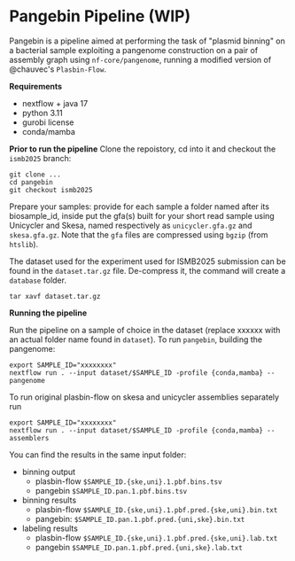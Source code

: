 # Pangebin Pipeline (WIP)

Pangebin is a pipeline aimed at performing the task of "plasmid binning" on a bacterial sample
exploiting a pangenome construction on a pair of assembly graph using `nf-core/pangenome`,
running a modified version of @chauvec's `Plasbin-Flow`.

**Requirements**
- nextflow + java 17
- python 3.11
- gurobi license
- conda/mamba

**Prior to run the pipeline**
Clone the repoistory, cd into it and checkout the `ismb2025` branch:
```
git clone ...
cd pangebin
git checkout ismb2025
```

Prepare your samples: provide for each sample a folder named after its biosample_id,
inside put the gfa(s) built for your short read sample using Unicycler and Skesa, named
respectively as `unicycler.gfa.gz` and `skesa.gfa.gz`.
Note that the `gfa` files are compressed using `bgzip` (from `htslib`).

The dataset used for the experiment used for ISMB2025 submission can be found in the `dataset.tar.gz` file.
De-compress it, the command will create a `database` folder.
```
tar xavf dataset.tar.gz
```
<!-- Moreover, you can find the whole dataset (complete of intermediate and output files) at ...
```
tar xvf dataset-whole.tar.gz --directory=./dataset-processed
``` -->
**Running the pipeline**


Run the pipeline on a sample of choice in the dataset (replace xxxxxx with an actual folder name found in `dataset`).
To run `pangebin`, building the pangenome:
```
export SAMPLE_ID="xxxxxxxx"
nextflow run . --input dataset/$SAMPLE_ID -profile {conda,mamba} --pangenome
```
To run original plasbin-flow on skesa and unicycler assemblies separately run
```
export SAMPLE_ID="xxxxxxxx"
nextflow run . --input dataset/$SAMPLE_ID -profile {conda,mamba} --assemblers
```
You can find the results in the same input folder:
- binning output
     - plasbin-flow `$SAMPLE_ID.{ske,uni}.1.pbf.bins.tsv`
     - pangebin `$SAMPLE_ID.pan.1.pbf.bins.tsv`
- binning results 
     - plasbin-flow `$SAMPLE_ID.{ske,uni}.1.pbf.pred.{ske,uni}.bin.txt`
     - pangebin: `$SAMPLE_ID.pan.1.pbf.pred.{uni,ske}.bin.txt`
- labeling results
     - plasbin-flow `$SAMPLE_ID.{ske,uni}.1.pbf.pred.{ske,uni}.lab.txt`
     - pangebin `$SAMPLE_ID.pan.1.pbf.pred.{uni,ske}.lab.txt`

